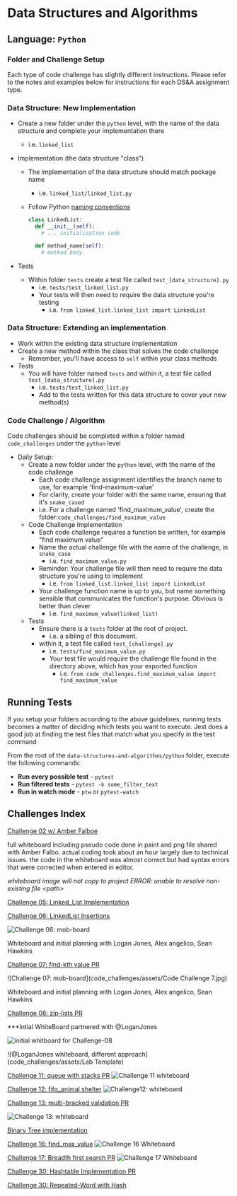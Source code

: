 # Data Structures and Algorithms

## Language: `Python`

### Folder and Challenge Setup

Each type of code challenge has slightly different instructions. Please refer to the notes and examples below for instructions for each DS&A assignment type.

### Data Structure: New Implementation

- Create a new folder under the `python` level, with the name of the data structure and complete your implementation there
  - i.e. `linked_list`
- Implementation (the data structure "class")
  - The implementation of the data structure should match package name
    - i.e. `linked_list/linked_list.py`
  - Follow Python [naming conventions](https://www.python.org/dev/peps/pep-0008/#naming-conventions)

    ```python
    class LinkedList:
      def __init__(self):
        # ... initialization code

      def method_name(self):
        # method body
    ```

- Tests
  - Within folder `tests` create a test file called `test_[data_structure].py`
    - i.e. `tests/test_linked_list.py`
    - Your tests will then need to require the data structure you're testing
      - i.e. `from linked_list.linked_list import LinkedList`

### Data Structure: Extending an implementation

- Work within the existing data structure implementation
- Create a new method within the class that solves the code challenge
  - Remember, you'll have access to `self` within your class methods
- Tests
  - You will have folder named `tests` and within it, a test file called `test_[data_structure].py`
    - i.e. `tests/test_linked_list.py`
    - Add to the tests written for this data structure to cover your new method(s)

### Code Challenge / Algorithm

Code challenges should be completed within a folder named `code_challenges` under the `python` level

- Daily Setup:
  - Create a new folder under the `python` level, with the name of the code challenge
    - Each code challenge assignment identifies the branch name to use, for example 'find-maximum-value'
    - For clarity, create your folder with the same name, ensuring that it's `snake_cased`
    - i.e. For a challenge named 'find_maximum_value', create the folder:`code_challenges/find_maximum_value`
  - Code Challenge Implementation
    - Each code challenge requires a function be written, for example "find maximum value"
    - Name the actual challenge file with the name of the challenge, in `snake_case`
      - i.e. `find_maximum_value.py`
    - Reminder: Your challenge file will then need to require the data structure you're using to implement
      - i.e. `from linked_list.linked_list import LinkedList`
    - Your challenge function name is up to you, but name something sensible that communicates the function's purpose. Obvious is better than clever
      - i.e. `find_maximum_value(linked_list)`
  - Tests
    - Ensure there is a `tests` folder at the root of project.
      - i.e. a sibling of this document.
    - within it, a test file called `test_[challenge].py`
      - i.e. `tests/find_maximum_value.py`
      - Your test file would require the challenge file found in the directory above, which has your exported function
        - i.e. `from code_challenges.find_maximum_value import find_maximum_value`

## Running Tests

If you setup your folders according to the above guidelines, running tests becomes a matter of deciding which tests you want to execute.  Jest does a good job at finding the test files that match what you specify in the test command

From the root of the `data-structures-and-algorithms/python` folder, execute the following commands:

- **Run every possible test** - `pytest`
- **Run filtered tests** - `pytest -k some_filter_text`
- **Run in watch mode** - `ptw` or `pytest-watch`


## Challenges Index

[Challenge 02 w/ Amber Falboe](code_challenges/array_shift)

full whiteboard including pseudo code done in paint and png file shared with Amber Falbo. actual coding took about an hour largely due to technical issues. the code in the whiteboard was almost correct but had syntax errors that were corrected when entered in editor. 

*whiteboard image will not copy to project ERROR: unable to resolve non-existing file \<path\>*

[Challenge 05: Linked_List Implementation](https://github.com/MasonChance/data-structures-and-algorithms-1/pull/4)

[Challenge 06: LinkedList Insertions](https://github.com/MasonChance/data-structures-and-algorithms-1/pull/5)

![Challenge 06: mob-board](code_challenges/assets/Challenge-06-Whitboard.jpg)

Whiteboard and initial planning with Logan Jones, Alex angelico, Sean Hawkins

[Challenge 07: find-kth value PR](https://github.com/MasonChance/data-structures-and-algorithms-1/pull/6)

![Challenge 07: mob-board](code_challenges/assets/Code Challenge 7.jpg)

Whiteboard and initial planning with Logan Jones, Alex angelico, Sean Hawkins


[Challenge 08: zip-lists PR](https://github.com/MasonChance/data-structures-and-algorithms-1/pull/8)

***Intial WhiteBoard partnered with @LoganJones

![initial whitboard for Challenge-08](code_challenges/assets/challenge-08-whiteboard.png)

![@LoganJones whiteboard, different approach](code_challenges/assets/Lab Template)

[Challenge 11: queue with stacks PR](https://github.com/MasonChance/data-structures-and-algorithms-1/pull/10)
![Challenge 11 whiteboard](code_challenges/assets/Challenge-11-whiteboard.png)

[Challenge 12: fifo_animal shelter](https://github.com/MasonChance/data-structures-and-algorithms-1/pull/11)
![Challenge12: whiteboard](code_challenges/assets/challenge-12-whiteboard.png)


[Challenge 13: multi-bracked validation PR](https://github.com/MasonChance/data-structures-and-algorithms-1/pull/12)

![Challenge 13: whiteboard](code_challenges/assets/Challenge-13-whiteboard.png)

[Binary Tree implementation]()

[Challenge 16: find_max_value](https://github.com/MasonChance/data-structures-and-algorithms-1/pull/14)
  ![Challenge 16 Whiteboard](code_challenges/assets/code-challenge-16-whiteboard.png)


[Challenge 17: Breadth first search PR](https://github.com/MasonChance/data-structures-and-algorithms-1/pull/16)
 ![Challenge 17 Whiteboard](code_challenges/assets/code-challenge-17-whitboard.png)


[Challenge 30: Hashtable Implementation PR](https://github.com/MasonChance/data-structures-and-algorithms-1/pull/20)


[Challenge 30: Repeated-Word with Hash]()